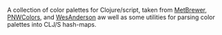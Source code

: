 A collection of color palettes for Clojure/script, taken from [MetBrewer](https://github.com/BlakeRMills/MetBrewer), [PNWColors](https://github.com/jakelawlor/PNWColors), and [WesAnderson](https://github.com/karthik/wesanderson) aw well as some utilities for parsing color palettes into CLJ/S hash-maps.

